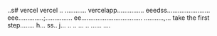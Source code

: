 ..s# vercel
vercel
..
............
vercelapp...............
eeedss........................
eee..............;...............
 ee..................................
...........,...
 take the first step........
h...
ss..
j...
..
..
...
..
......
....
